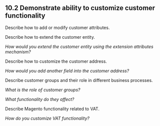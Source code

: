## 10.2 Demonstrate ability to customize customer functionality

Describe how to add or modify customer attributes.

Describe how to extend the customer entity.

*How would you extend the customer entity using the extension attributes mechanism?*

Describe how to customize the customer address.

*How would you add another field into the customer address?*

Describe customer groups and their role in different business processes.

*What is the role of customer groups?*

*What functionality do they affect?*

Describe Magento functionality related to VAT.

*How do you customize VAT functionality?*
